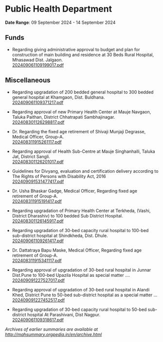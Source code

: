 # Public Health Department

**Date Range**: 09 September 2024 - 14 September 2024


## Funds
- Regarding giving administrative approval to budget and plan for construction of main building and residence at 30 Beds Rural Hospital, Mhasawad Dist. Jalgaon.\
  [202409061109199017.pdf](https://gr.maharashtra.gov.in/Site/Upload/Government%20Resolutions/English/202409061109199017.pdf)

## Miscellaneous
- Regarding upgradation of 200 bedded general hospital to 300 bedded general hospital at Khamgaon, Dist. Buldhana.\
  [202409061109371217.pdf](https://gr.maharashtra.gov.in/Site/Upload/Government%20Resolutions/English/202409061109371217.pdf)

- Regarding approval of new Primary Health Center at Mauje Navgaon, Taluka Paithan, District Chhatrapati Sambhajinagar.\
  [202408301126298817.pdf](https://gr.maharashtra.gov.in/Site/Upload/Government%20Resolutions/English/202408301126298817.pdf)

- Dr. Regarding the fixed age retirement of Shivaji Munjaji Degrasse, Medical Officer, Group-A.\
  [202408311915261117.pdf](https://gr.maharashtra.gov.in/Site/Upload/Government%20Resolutions/English/202408311915261117.pdf)

- Regarding approval of Health Sub-Centre at Mauje Singhanhalli, Taluka Jat, District Sangli.\
  [202408301126201017.pdf](https://gr.maharashtra.gov.in/Site/Upload/Government%20Resolutions/English/202408301126201017.pdf)

- Guidelines for Divyang, evaluation and certification delivery according to The Rights of Persons with Disability Act, 2016\
  [202409091531477417.pdf](https://gr.maharashtra.gov.in/Site/Upload/Government%20Resolutions/English/202409091531477417.pdf)

- Dr. Usha Bhaskar Gadge, Medical Officer,    Regarding fixed age retirement of Group-A.\
  [202408311915191417.pdf](https://gr.maharashtra.gov.in/Site/Upload/Government%20Resolutions/English/202408311915191417.pdf)

- Regarding upgradation of Primary Health Center at Terkheda, (Vashi, District Dharashiv) to 100 bedded Sub District Hospital.\
  [202408301126145917.pdf](https://gr.maharashtra.gov.in/Site/Upload/Government%20Resolutions/English/202408301126145917.pdf)

- Regarding upgradation of 30-bed capacity rural hospital to 100-bed sub-district hospital at Shindkheda, Dist. Dhule.\
  [202409061109261417.pdf](https://gr.maharashtra.gov.in/Site/Upload/Government%20Resolutions/English/202409061109261417.pdf)

- Dr. Dattatraya Bapu Maske, Medical Officer,    Regarding fixed age retirement of Group-A.\
  [202408311915341117.pdf](https://gr.maharashtra.gov.in/Site/Upload/Government%20Resolutions/English/202408311915341117.pdf)

- Regarding approval of upgradation of 30-bed rural hospital in Junnar Dist.Pune to 100-bed Upazila Hospital as special matter ....\
  [202409091227527017.pdf](https://gr.maharashtra.gov.in/Site/Upload/Government%20Resolutions/English/202409091227527017.pdf)

- Regarding approval of upgradation of 30-bed rural hospital in   Alandi  Khed, District Pune to 50-bed sub-district hospital as a special matter ...\
  [202409091227452517.pdf](https://gr.maharashtra.gov.in/Site/Upload/Government%20Resolutions/English/202409091227452517.pdf)

- Regarding upgradation of 30-bed capacity rural hospital to 50-bed sub-district hospital At Parashivani, Dist Nagpur.\
  [202409061109318617.pdf](https://gr.maharashtra.gov.in/Site/Upload/Government%20Resolutions/English/202409061109318617.pdf)


*Archives of earlier summaries are available at http://mahsummary.orgpedia.in/en/archive.html*